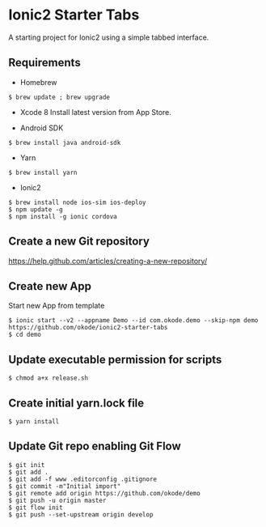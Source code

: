 Ionic2 Starter Tabs
===================

A starting project for Ionic2 using a simple tabbed interface.

Requirements
------------

* Homebrew
```
$ brew update ; brew upgrade
```

* Xcode 8
Install latest version from App Store.

* Android SDK
```
$ brew install java android-sdk
```

* Yarn
```
$ brew install yarn
```

* Ionic2
```
$ brew install node ios-sim ios-deploy
$ npm update -g
$ npm install -g ionic cordova
```

Create a new Git repository
---------------------------
https://help.github.com/articles/creating-a-new-repository/

Create new App
--------------
Start new App from template
```
$ ionic start --v2 --appname Demo --id com.okode.demo --skip-npm demo https://github.com/okode/ionic2-starter-tabs
$ cd demo
```

Update executable permission for scripts
----------------------------------------
```
$ chmod a+x release.sh
```

Create initial yarn.lock file
-----------------------------
```
$ yarn install
```

Update Git repo enabling Git Flow
---------------------------------
```
$ git init
$ git add .
$ git add -f www .editorconfig .gitignore
$ git commit -m"Initial import"
$ git remote add origin https://github.com/okode/demo
$ git push -u origin master
$ git flow init
$ git push --set-upstream origin develop
```
